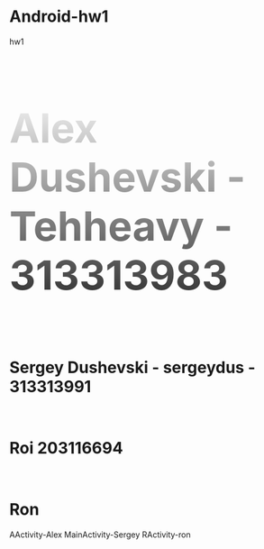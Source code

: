 # Android-hw1
hw1
<h1 style="font-size: 72px;
  background: -webkit-linear-gradient(#eee, #333);
  -webkit-background-clip: text;
  -webkit-text-fill-color: transparent;">
Alex Dushevski - Tehheavy - 313313983
</h1>
<br/>
<h1>
Sergey Dushevski - sergeydus - 313313991
</h1>
<br/>
<h1>
  Roi 203116694
</h1>
<br/>
<h1>
Ron
</h1>




AActivity-Alex
MainActivity-Sergey
RActivity-ron
